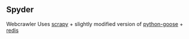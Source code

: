 Spyder
-------------------

Webcrawler
Uses [scrapy](http://scrapy.org/) + slightly modified version of [python-goose](https://github.com/grangier/python-goose) + [redis](http://redis.io/)
